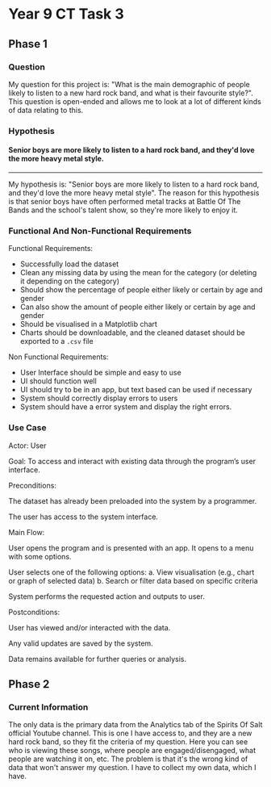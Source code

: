 # Year 9 CT Task 3

## Phase 1
### Question
My question for this project is: "What is the main demographic of people likely to listen to a new hard rock band, and what is their favourite style?". This question is open-ended and allows me to look at a lot of different kinds of data relating to this.

### Hypothesis
#### Senior boys are more likely to listen to a hard rock band, and they'd love the more heavy metal style.

---

My hypothesis is: "Senior boys are more likely to listen to a hard rock band, and they'd love the more heavy metal style". The reason for this hypothesis is that senior boys have often performed metal tracks at Battle Of The Bands and the school's talent show, so they're more likely to enjoy it.

### Functional And Non-Functional Requirements
Functional Requirements:  
- Successfully load the dataset
- Clean any missing data by using the mean for the category (or deleting it depending on the category)
- Should show the percentage of people either likely or certain by age and gender
- Can also show the amount of people either likely or certain by age and gender
- Should be visualised in a Matplotlib chart
- Charts should be downloadable, and the cleaned dataset should be exported to a `.csv` file  

Non Functional Requirements:  
- User Interface should be simple and easy to use
- UI should function well
- UI should try to be in an app, but text based can be used if necessary
- System should correctly display errors to users
- System should have a error system and display the right errors.

### Use Case
Actor: User

Goal: To access and interact with existing data through the program’s user interface.

Preconditions:

The dataset has already been preloaded into the system by a programmer.

The user has access to the system interface.

Main Flow:

User opens the program and is presented with an app. It opens to a menu with some options.

User selects one of the following options:
a. View visualisation (e.g., chart or graph of selected data)
b. Search or filter data based on specific criteria

System performs the requested action and outputs to user.

Postconditions:

User has viewed and/or interacted with the data.

Any valid updates are saved by the system.

Data remains available for further queries or analysis.

## Phase 2
### Current Information
The only data is the primary data from the Analytics tab of the Spirits Of Salt official Youtube channel. This is one I have access to, and they are a new hard rock band, so they fit the criteria of my question. Here you can see who is viewing these songs, where people are engaged/disengaged, what people are watching it on, etc. The problem is that it's the wrong kind of data that won't answer my question. I have to collect my own data, which I have.


